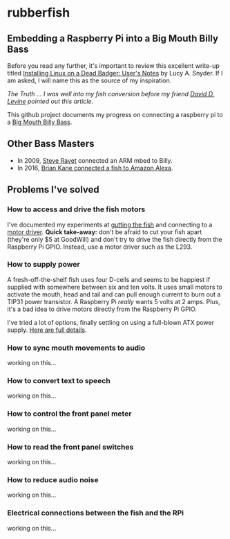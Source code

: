 rubberfish
==========

## Embedding a Raspberry Pi into a Big Mouth Billy Bass

Before you read any further, it's important to review this excellent write-up titled [Installing Linux on a Dead Badger: User's Notes](http://strangehorizons.com/non-fiction/articles/installing-linux-on-a-dead-badger-users-notes/) by Lucy A. Snyder. If I am asked, I will name this as the source of my inspiration.

*The Truth ... I was well into my fish conversion before my friend [David D. Levine](http://www.daviddlevine.com/) pointed out this article.*

This github project documents my progress on connecting a raspberry pi to a [Big Mouth Billy Bass](https://en.wikipedia.org/wiki/Big_Mouth_Billy_Bass).

## Other Bass Masters
* In 2009, [Steve Ravet](http://mbed.org/cookbook/Big-Mouth-Billy-Bass) connected an ARM mbed to Billy.
* In 2016, [Brian Kane connected a fish to Amazon Alexa](https://www.facebook.com/hdadd/videos/10157576067105265/).

## Problems I've solved

### How to access and drive the fish motors
I've documented my experiments at [gutting the fish](https://github.com/mnr/rubberfish/wiki/Gutting-the-fish) and connecting to a [motor driver](https://github.com/mnr/rubberfish/wiki/l293_stepper_motor_driver.md). **Quick take-away:** don't be afraid to cut your fish apart (they're only $5 at GoodWill) and don't try to drive the fish directly from the Raspberry Pi GPIO. Instead, use a motor driver such as the L293.

### How to supply power
A fresh-off-the-shelf fish uses four D-cells and seems to be happiest if supplied with somewhere between six and ten volts. It uses small motors to activate the mouth, head and tail and can pull enough current to burn out a TIP31 power transistor. A Raspberry Pi *really* wants 5 volts at 2 amps. Plus, it's a bad idea to drive motors directly from the Raspberry Pi GPIO.

I've tried a lot of options, finally settling on using a full-blown ATX power supply. [Here are full details](https://github.com/mnr/rubberfish/wiki/Power-Supplies.md).

### How to sync mouth movements to audio
working on this...

### How to convert text to speech
working on this...

### How to control the front panel meter
working on this...

### How to read the front panel switches
working on this...

### How to reduce audio noise
working on this...

### Electrical connections between the fish and the RPi
working on this...
